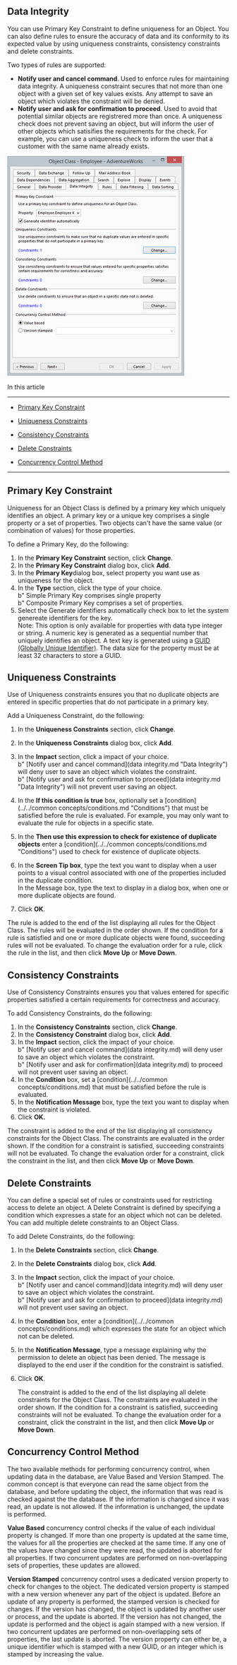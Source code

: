 ## Data Integrity

You can use Primary Key Constraint to define uniqueness for an Object. You can also define rules to ensure the accuracy of data and its conformity to its expected value by using uniqueness constraints, consistency constraints and delete constraints.

Two types of rules are supported:

*   **Notify user and cancel command**. Used to enforce rules for maintaining data integrity. A uniqueness constraint secures that not more than one object with a given set of key values exists. Any attempt to save an object which violates the constraint will be denied.
*   **Notify user and ask for confirmation to proceed**. Used to avoid that potential similar objects are registrered more than once. A uniqueness check does not prevent saving an object, but will inform the user of other objects which satisifies the requirements for the check. For example, you can use a uniqueness check to inform the user that a customer with the same name already exists.

![ID074A8CD29EF0400C.jpg](media/ID074A8CD29EF0400C.jpg)

In this article

* * *

*   [Primary Key Constraint](#primary-key-constraint)

*   [Uniqueness Constraints](#uniqueness-constraints)

*   [Consistency Constraints](#consistency-constraints)

*   [Delete Constraints](#delete-constraints)

*   [Concurrency Control Method](#concurrency-control-method)

* * *

## Primary Key Constraint

Uniqueness for an Object Class is defined by a primary key which uniquely identifies an object. A primary key or a unique key comprises a single property or a set of properties. Two objects can't have the same value (or combination of values) for those properties.

To define a Primary Key, do the following:

1.  In the **Primary Key Constraint** section, click **Change**.
2.  In the **Primary Key Constraint** dialog box, click **Add**.
3.  In the **Primary Key**dialog box, select property you want use as uniqueness for the object.
4.  In the **Type** section, click the type of your choice.  
    b " Simple Primary Key comprises single property  
    b " Composite Primary Key comprises a set of properties.
5.  Select the Generate identifiers automatically check box to let the system genereate identifiers for the key.  
    Note: This option is only available for properties with data type integer or string. A numeric key is generated as a sequential number that uniquely identifies an object. A text key is generated using a [GUID (Globally Unique Identifier)](../../glossary.md "Globally Unique Identifier (GUID)"). The data size for the property must be at least 32 characters to store a GUID.



## Uniqueness Constraints

Use of Uniqueness constraints ensures you that no duplicate objects are entered in specific properties that do not participate in a primary key.

Add a Uniqueness Constraint, do the following:

1.  In the **Uniqueness Constraints** section, click **Change**.
2.  In the **Uniqueness Constraints** dialog box, click **Add**.
3.  In the **Impact** section, click a impact of your choice.  
    b " [Notify user and cancel command](data integrity.md "Data Integrity") will deny user to save an object which violates the constraint.  
    b " [Notify user and ask for confirmation to proceed](data integrity.md "Data Integrity") will not prevent user saving an object.  

4.  In the **If this condition is true** box, optionally set a [condition](../../common concepts/conditions.md "Conditions") that must be satisfied before the rule is evaluated. For example, you may only want to evaluate the rule for objects in a specific state.  

5.  In the **Then use this expression to check for existence of duplicate objects** enter a [condition](../../common concepts/conditions.md "Conditions") used to check for existence of duplicate objects.  

6.  In the **Screen Tip box**, type the text you want to display when a user points to a visual control associated with one of the properties included in the duplicate condition.  
    In the Message box, type the text to display in a dialog box, when one or more duplicate objects are found.
7.  Click **OK**.

The rule is added to the end of the list displaying all rules for the Object Class. The rules will be evaluated in the order shown. If the condition for a rule is satisfied and one or more duplicate objects were found, succeeding rules will not be evaluated. To change the evaluation order for a rule, click the rule in the list, and then click **Move Up** or **Move Down**.  



## Consistency Constraints

Use of Consistency Constraints ensures you that values entered for specific properties satisfied a certain requirements for correctness and accuracy.

To add Consistency Constraints, do the following:

1.  In the **Consistency Constraints** section, click **Change**.
2.  In the **Consistency Constraint** dialog box, click **Add**.
3.  In the **Impact** section, click the impact of your choice.  
    b " [Notify user and cancel command](data integrity.md) will deny user to save an object which violates the constraint.  
    b " [Notify user and ask for confirmation](data integrity.md) to proceed will not prevent user saving an object.
4.  In the **Condition** box, set a [condition](../../common concepts/conditions.md) that must be satisfied before the rule is evaluated.
5.  In the **Notification Message** box, type the text you want to display when the constraint is violated.
6.  Click **OK.**

The constraint is added to the end of the list displaying all consistency constraints for the Object Class. The constraints are evaluated in the order shown. If the condition for a constraint is satisfied, succeeding constraints will not be evaluated. To change the evaluation order for a constraint, click the constraint in the list, and then click **Move Up** or **Move Down**.  



## Delete Constraints

You can define a special set of rules or constraints used for restricting access to delete an object. A Delete Constraint is defined by specifying a condition which expresses a state for an object which not can be deleted. You can add multiple delete constraints to an Object Class.

To add Delete Constraints, do the following:

1.  In the **Delete Constraints** section, click **Change**.
2.  In the **Delete Constraints** dialog box, click **Add**.
3.  In the **Impact** section, click the impact of your choice.  
    b " [Notify user and cancel command](data integrity.md) will deny user to save an object which violates the constraint.  
    b " [Notify user and ask for confirmation to proceed](data integrity.md) will not prevent user saving an object.
4.  In the **Condition** box, enter a [condition](../../common concepts/conditions.md) which expresses the state for an object which not can be deleted.
5.  In the **Notification Message**, type a message explaining why the permission to delete an object has been denied. The message is displayed to the end user if the condition for the constraint is satisfied.
6.  Click **OK**.  

    The constraint is added to the end of the list displaying all delete constraints for the Object Class. The constraints are evaluated in the order shown. If the condition for a constraint is satisfied, succeeding constraints will not be evaluated. To change the evaluation order for a constraint, click the constraint in the list, and then click **Move Up** or **Move Down**.  



## Concurrency Control Method

The two available methods for performing concurrency control, when updating data in the database, are Value Based and Version Stamped. The common concept is that everyone can read the same object from the database, and before updating the object, the information that was read is checked against the the database. If the information is changed since it was read, an update is not allowed. If the information is unchanged, the update is performed.

**Value Based** concurrency control checks if the value of each individual property is changed. If more than one property is updated at the same time, the values for all the properties are checked at the same time. If any one of the values have changed since they were read, the updated is aborted for all properties. If two concurrent updates are performed on non-overlapping sets of properties, these updates are allowed.

**Version Stamped** concurrency control uses a dedicated version property to check for changes to the object. The dedicated version property is stamped with a new version whenever any part of the object is updated. Before an update of any property is performed, the stamped version is checked for changes. If the version has changed, the object is updated by another user or process, and the update is aborted. If the version has not changed, the update is performed and the object is again stamped with a new version. If two concurrent updates are performed on non-overlapping sets of properties, the last update is aborted. The version property can either be, a unique identifier which is stamped with a new GUID, or an integer which is stamped by increasing the value.


